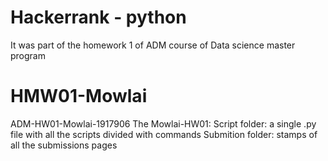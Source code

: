 # Hackerrank - python
It was part of the homework 1 of ADM course of Data science master program
# HMW01-Mowlai
ADM-HW01-Mowlai-1917906
The Mowlai-HW01:
Script folder:
a single .py file with all the scripts divided with commands
Submition folder:
stamps of all the submissions pages
